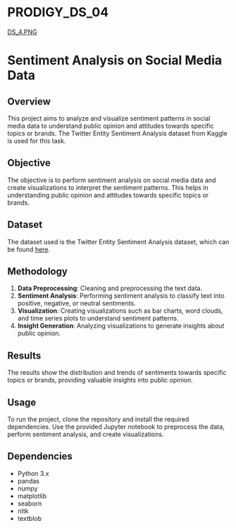 # PRODIGY_DS_04
[DS_4.PNG](https://github.com/Finituko/PRODIGY_DS_04/blob/34123fc27787563f41083af7a012633cc80e0dfc/Ds_4.PNG)
# Sentiment Analysis on Social Media Data

## Overview
This project aims to analyze and visualize sentiment patterns in social media data to understand public opinion and attitudes towards specific topics or brands. The Twitter Entity Sentiment Analysis dataset from Kaggle is used for this task.

## Objective
The objective is to perform sentiment analysis on social media data and create visualizations to interpret the sentiment patterns. This helps in understanding public opinion and attitudes towards specific topics or brands.

## Dataset
The dataset used is the Twitter Entity Sentiment Analysis dataset, which can be found [here](https://www.kaggle.com/datasets/jp797498e/twitter-entity-sentiment-analysis).

## Methodology
1. **Data Preprocessing**: Cleaning and preprocessing the text data.
2. **Sentiment Analysis**: Performing sentiment analysis to classify text into positive, negative, or neutral sentiments.
3. **Visualization**: Creating visualizations such as bar charts, word clouds, and time series plots to understand sentiment patterns.
4. **Insight Generation**: Analyzing visualizations to generate insights about public opinion.

## Results
The results show the distribution and trends of sentiments towards specific topics or brands, providing valuable insights into public opinion.

## Usage
To run the project, clone the repository and install the required dependencies. Use the provided Jupyter notebook to preprocess the data, perform sentiment analysis, and create visualizations.

## Dependencies
- Python 3.x
- pandas
- numpy
- matplotlib
- seaborn
- nltk
- textblob
